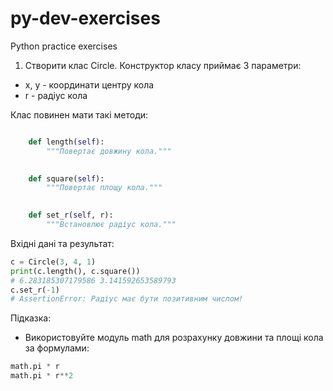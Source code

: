 # py-dev-exercises
Python practice exercises


1. Створити клас Circle. 
Конструктор класу приймає 3 параметри:
- x, y - координати центру кола
- r - радіус кола

Клас повинен мати такі методи:

```py

    def length(self):
        """Повертає довжину кола."""
    

    def square(self):
        """Повертає площу кола."""
    

    def set_r(self, r):
        """Встановлює радіус кола."""

```

Вхідні дані та результат:

```py
c = Circle(3, 4, 1)
print(c.length(), c.square())  
# 6.283185307179586 3.141592653589793
c.set_r(-1)  
# AssertionError: Радіус має бути позитивним числом!
```

Підказка:
- Використовуйте модуль math для розрахунку довжини та площі кола за формулами:
```py
math.pi * r
math.pi * r**2
```
